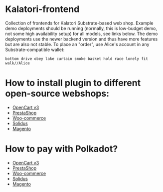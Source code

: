 # Kalatori-frontend
Collection of frontends for Kalatori Substrate-based web shop. Example demo deployments should be running (normally, this is low-budget demo, not some high availability setup) for all models, see links below. The demo deployments use the newer backend version and thus have more features but are also not stable. To place an "order", use Alice's account in any Substrate-compatible wallet:

`bottom drive obey lake curtain smoke basket hold race lonely fit walk//Alice`

# How to install plugin to different open-source webshops:
- [OpenCart v3](/docs/opencart3_install.md)
- [PrestaShop](/docs/prestashop_install.md)
- [Woo-commerce](/docs/woocommerce_install.md)
- [Solidus](/docs/solidus_install.md)
- [Magento](/docs/magento_install.md)

# How to pay with Polkadot?
- [OpenCart v3](/docs/opencart3_pay.md)
- [PrestaShop](/docs/prestashop_pay.md)
- [Woo-commerce](/docs/woocommerce_pay.md)
- [Solidus](/docs/solidus_pay.md)
- [Magento](/docs/magento_pay.md)